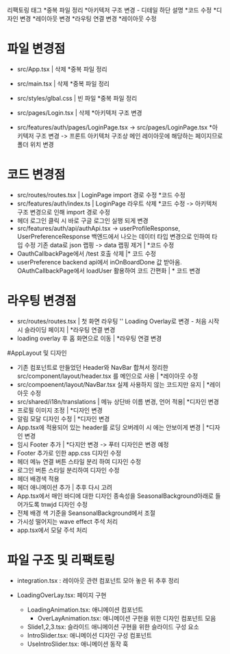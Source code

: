 리팩토링 태그
*중복 파일 정리
*아키텍저 구조 변경 - 디테일 하단 설명
*코드 수정
*디자인 변경 \*레이아웃 변경
*라우팅 연결 변경
*레이아웃 수정

# 파일 변경점

- src/App.tsx | 삭제 \*중복 파일 정리
- src/main.tsx | 삭제 \*중복 파일 정리
- src/styles/glbal.css | 빈 파일 \*중복 파일 정리

- src/pages/Login.tsx | 삭제 \*아키텍저 구조 변경
- src/features/auth/pages/LoginPage.tsx -> src/pages/LoginPage.tsx \*아키텍저 구조 변경
  -> 프론트 아키텍처 구조상 메인 레이아웃에 해당하는 페이지므로 폴더 위치 변경

# 코드 변경점

- src/routes/routes.tsx | LoginPage import 경로 수정 \*코드 수정
- src/features/auth/index.ts | LoginPage 라우트 삭제 \*코드 수정
  -> 아키텍처 구조 변경으로 인해 import 경로 수정
- 헤더 로그인 클릭 시 바로 구글 로그인 실행 되게 변경
- src/features/auth/api/authApi.tsx
  -> userProfileResponse, UserPreferenceResponse 백엔드에서 나오는 데이터 타입 변경으로 인하여 타입 수정 기존 data로 json 랩핑 -> data 랩핑 제거 | \*코드 수정
- OauthCallbackPage에서 /test 호출 삭제 |\* 코드 수정
- userPreference backend api에서 inOnBoardDone 값 받아옴. OAuthCallbackPage에서 loadUser 활용하여 코드 간편화 | \* 코드 변경

# 라우팅 변경점

- src/routes/routes.tsx | 첫 화면 라우팅 '' Loading Overlay로 변경 - 처음 시작 시 슬라이딩 페이지 | \*라우팅 연결 변경
- loading overlay 후 홈 화면으로 이동 | \*라우팅 연결 변경

#AppLayout 및 디자인

- 기존 컴포넌트로 만들었던 Header와 NavBar 합쳐서 정리한 src/component/layout/header.tsx 를 메인으로 사용 | \*레이아웃 수정
- src/compoenent/layout/NavBar.tsx 실제 사용하지 않는 코드지만 유지 | \*레이아웃 수정
- src/shared/i18n/translations | 메뉴 상단바 이름 변경, 언어 적용| \*디자인 변경
- 프로필 이미지 조정 | \*디자인 변경
- 알림 모달 디자인 수정 | \*디자인 변경
- App.tsx에 적용되어 있는 header를 로딩 오버레이 시 에는 안보이게 변경 | \*디자인 변경
- 임시 Footer 추가 | \*다지안 변경
  -> 푸터 디자인은 변경 예정
- Footer 추가로 인한 app.css 디자인 수정
- 헤더 메뉴 연결 버튼 스타일 분리 하여 디자인 수정
- 로그인 버튼 스타일 분리하여 디자인 수정
- 헤더 배경색 적용
- 헤더 애니메이션 추가 | 추후 다시 고려
- App.tsx에서 매인 바디에 대한 디자인 종속성을 SeasonalBackground아래로 들어가도록 tnwjd 디자인 수정
- 전체 배경 색 기준을 SeansonalBackground에서 조절
- 가시성 떨어지는 wave effect 주석 처리
- app.tsx에서 모달 주석 처리

# 파일 구조 및 리팩토링

- integration.tsx : 레이아웃 관련 컴포넌트 모아 놓은 뒤 추후 정리

- LoadingOverLay.tsx: 페이지 구현
  - LoadingAnimation.tsx: 애니메이션 컴포넌트
    - OverLayAnimation.tsx: 애니메이션 구현을 위한 디자인 컴포넌트 모음
  - Slide1,2,3.tsx: 슬라이드 애니메이션 구현을 위한 슬라이드 구성 요소
  - IntroSlider.tsx: 애니메이션 디자인 구성 컴포넌트
  - UseIntroSlider.tsx: 애니메이션 동작 훅
